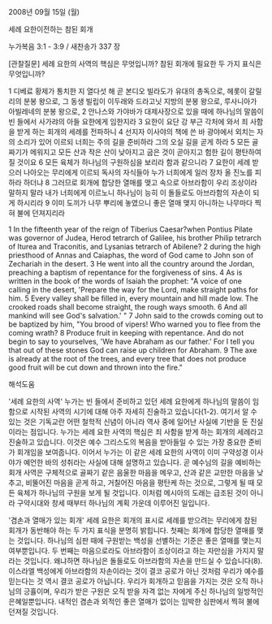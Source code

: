 2008년 09월 15일 (월)

세례 요한이전하는 참된 회개



누가복음 3:1 - 3:9 / 새찬송가 337 장


[관찰질문]
세례 요한의 사역의 핵심은 무엇입니까? 
참된 회개에 필요한 두 가지 표식은 무엇입니까? 

1 디베료 황제가 통치한 지 열다섯 해 곧 본디오 빌라도가 유대의 총독으로, 헤롯이 갈릴리의 분봉 왕으로, 그 동생 빌립이 이두래와 드라고닛 지방의 분봉 왕으로, 루사니아가 아빌레네의 분봉 왕으로, 
2 안나스와 가야바가 대제사장으로 있을 때에 하나님의 말씀이 빈 들에서 사가랴의 아들 요한에게 임한지라 
3 요한이 요단 강 부근 각처에 와서 죄 사함을 받게 하는 회개의 세례를 전파하니 
4 선지자 이사야의 책에 쓴 바 광야에서 외치는 자의 소리가 있어 이르되 너희는 주의 길을 준비하라 그의 오실 길을 곧게 하라 
5 모든 골짜기가 메워지고 모든 산과 작은 산이 낮아지고 굽은 것이 곧아지고 험한 길이 평탄하여질 것이요 
6 모든 육체가 하나님의 구원하심을 보리라 함과 같으니라 
7 요한이 세례 받으러 나아오는 무리에게 이르되 독사의 자식들아 누가 너희에게 일러 장차 올 진노를 피하라 하더냐 
8 그러므로 회개에 합당한 열매를 맺고 속으로 아브라함이 우리 조상이라 말하지 말라 내가 너희에게 이르노니 하나님이 능히 이 돌들로도 아브라함의 자손이 되게 하시리라 
9 이미 도끼가 나무 뿌리에 놓였으니 좋은 열매 맺지 아니하는 나무마다 찍혀 불에 던져지리라  

1 In the fifteenth year of the reign of Tiberius Caesar?when Pontius Pilate was governor of Judea, Herod tetrarch of Galilee, his brother Philip tetrarch of Iturea and Traconitis, and Lysanias tetrarch of Abilene? 
2 during the high priesthood of Annas and Caiaphas, the word of God came to John son of Zechariah in the desert. 
3 He went into all the country around the Jordan, preaching a baptism of repentance for the forgiveness of sins. 
4 As is written in the book of the words of Isaiah the prophet: "A voice of one calling in the desert, 'Prepare the way for the Lord, make straight paths for him. 
5 Every valley shall be filled in, every mountain and hill made low. The crooked roads shall become straight, the rough ways smooth. 
6 And all mankind will see God's salvation.' " 
7 John said to the crowds coming out to be baptized by him, "You brood of vipers! Who warned you to flee from the coming wrath? 
8 Produce fruit in keeping with repentance. And do not begin to say to yourselves, 'We have Abraham as our father.' For I tell you that out of these stones God can raise up children for Abraham. 
9 The axe is already at the root of the trees, and every tree that does not produce good fruit will be cut down and thrown into the fire."

해석도움





'세례 요한의 사역'
 누가는 빈 들에서 준비하고 있던 세례 요한에게 하나님의 말씀이 임함으로 시작된 사역의 시기에 대해 아주 자세히 진술하고 있습니다(1-2). 여기서 알 수 있는 것은 기독교란 어떤 철학적 신념이 아니라 역사 중에 일어난 사실에 기반을 둔 진실이라는 점입니다. 누가는 세례 요한 사역의 핵심은 죄 사함을 받게 하는 회개의 세례라고 진술하고 있습니다. 이것은 예수 그리스도의 복음을 받아들일 수 있는 가장 중요한 준비가 회개임을 보여줍니다. 이어서 누가는 이 같은 세례 요한의 사역이 이미 구약성경 이사야가 예언한 바의 성취라는 사실에 대해 설명하고 있습니다. 곧 예수님의 길을 예비하는 회개 사역은 구체적으로 골짜기 같은 음울한 마음을 메우고, 산과 같은 교만한 마음을 낮추고, 비뚤어진 마음을 곧게 하고, 거칠어진 마음을 평탄케 하는 것으로, 그렇게 될 때 모든 육체가 하나님의 구원을 보게 될 것입니다. 이처럼 메시아의 도래는 급조된 것이 아니라 구약시대와 창세 때부터 하나님의 계획 가운데 이루어진 일입니다.     

'겸손과 열매가 있는 회개'
 세례 요한은 회개의 표시로 세례를 받으려는 무리에게 참된 회개가 동반해야 하는 두 가지 표식을 분명히 밝힙니다. 첫째는 회개에 합당한 열매를 맺는 것입니다. 하나님의 심판 때에 구원받는 백성을 선별하는 기준은 좋은 열매를 맺는지 여부뿐입니다. 두 번째는 마음으로라도 아브라함이 조상이라고 하는 자만심을 가지지 말라는 것입니다. 왜냐하면 하나님은 돌들로도 아브라함의 자손을 만드실 수 있습니다(8). 이스라엘 백성에게 아브라함의 자손이라는 것이 결코 공로가 아닌 것처럼 우리가 예수를 믿는다는 것 역시 결코 공로가 아닙니다. 우리가 회개하고 믿음을 가지는 것은 오직 하나님의 긍휼이며, 우리가 받은 구원은 오직 받을 자격 없는 자에게 주신 하나님의 일방적인 은혜일뿐입니다. 내적인 겸손과 외적인 좋은 열매가 없이는 임박한 심판에서 찍혀 불에 던져질 것입니다.